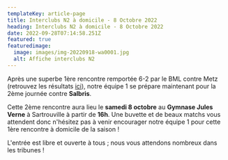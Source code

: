 ```yaml
---
templateKey: article-page
title: Interclubs N2 à domicile - 8 Octobre 2022
heading: Interclubs N2 à domicile - 8 Octobre 2022
date: 2022-09-28T07:14:58.251Z
featured: true
featuredimage:
  image: images/img-20220918-wa0001.jpg
  alt: Affiche interclubs N2
---
```

A﻿près une superbe 1ère rencontre remportée 6-2 par le BML contre Metz (retrouvez les résultats [ici](https://badml.com/results/2022-09-10-16-00-interclub-equipe-1/)), notre équipe 1 se prépare maintenant pour la 2ème journée contre **Salbris**.

C﻿ette 2ème rencontre aura lieu le **samedi 8 octobre** au **Gymnase Jules Verne** à Sartrouville à partir de **16h**. Une buvette et de beaux matchs vous attendent donc n'hésitez pas à venir encourager notre équipe 1 pour cette 1ère rencontre à domicile de la saison !

L﻿'entrée est libre et ouverte à tous ; nous vous attendons nombreux dans les tribunes !